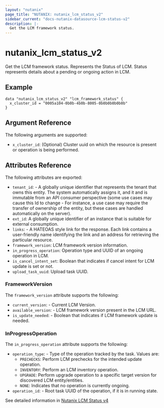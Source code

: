 ```yaml
---
layout: "nutanix"
page_title: "NUTANIX: nutanix_lcm_status_v2"
sidebar_current: "docs-nutanix-datasource-lcm-status-v2"
description: |-
  Get the LCM framework status.
---
```


# nutanix_lcm_status_v2

Get the LCM framework status. Represents the Status of LCM. Status represents details about a pending or ongoing action in LCM.

## Example

```hcl
data "nutanix_lcm_status_v2" "lcm_framework_status" {
  x_cluster_id = "0005a104-0b0b-4b0b-8005-0b0b0b0b0b0b"
}
```

## Argument Reference
The following arguments are supported:

* `x_cluster_id`: (Optional) Cluster uuid on which the resource is present or operation is being performed.

## Attributes Reference
The following attributes are exported:


* `tenant_id`: - A globally unique identifier that represents the tenant that owns this entity. The system automatically assigns it, and it and is immutable from an API consumer perspective (some use cases may cause this Id to change - For instance, a use case may require the transfer of ownership of the entity, but these cases are handled automatically on the server).
* `ext_id`: A globally unique identifier of an instance that is suitable for external consumption.
* `links`: - A HATEOAS style link for the response. Each link contains a user-friendly name identifying the link and an address for retrieving the particular resource.
* `framework_version`: LCM framework version information.
* `in_progress_operation`: Operation type and UUID of an ongoing operation in LCM.
* `is_cancel_intent_set`: Boolean that indicates if cancel intent for LCM update is set or not.
* `upload_task_uuid`: Upload task UUID.

### FrameworkVersion
The `framework_version` attribute supports the following:

* `current_version`: - Current LCM Version.
* `available_version`: - LCM framework version present in the LCM URL.
* `is_update_needed`: - Boolean that indicates if LCM framework update is needed.

### InProgressOperation
The `in_progress_operation` attribute supports the following:

* `operation_type`: - Type of the operation tracked by the task. Values are:
  - `PRECHECKS`: Perform LCM prechecks for the intended update operation.
  - `INVENTORY`: Perform an LCM inventory operation.
  - `UPGRADE`: Perform upgrade operation to a specific target version for discovered LCM entity/entities.
  - `NONE`: Indicates that no operation is currently ongoing.
* `operation_id`: - Root task UUID of the operation, if it is in running state.

See detailed information in [Nutanix LCM Status v4](https://developers.nutanix.com/api-reference?namespace=lifecycle&version=v4.0#tag/Status)
